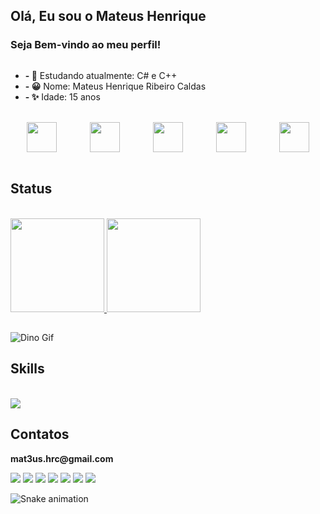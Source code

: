 ## Olá, Eu sou o Mateus Henrique
### Seja Bem-vindo ao meu perfil! 
<div style="display: flex;">
  <div>
    <ul>
      <li><b>- 📖</b> Estudando atualmente: C# e C++</li>
      <li><b>- 😀</b> Nome: Mateus Henrique Ribeiro Caldas </li>
      <li><b>- ✨</b> Idade: 15 anos </li>
    </ul>
  </div>
</div>

<br>

<div style="display: flex; justify-content: space-around;">
  <a href="https://stardewvalleywiki.com/mediawiki/images/2/22/White_Chicken.png"><img src="https://stardewvalleywiki.com/mediawiki/images/2/22/White_Chicken.png" style="width: 48px;"></a>
  <a href="https://stardewvalleywiki.com/mediawiki/images/f/fd/Brown_Chicken.png"><img src="https://stardewvalleywiki.com/mediawiki/images/f/fd/Brown_Chicken.png" style="width: 48px;"></a>
  <a href="https://stardewvalleywiki.com/mediawiki/images/6/61/Blue_Chicken.png"><img src="https://stardewvalleywiki.com/mediawiki/images/6/61/Blue_Chicken.png" style="width: 48px;"></a>
  <a href="https://stardewvalleywiki.com/mediawiki/images/6/67/Void_Chicken.png"><img src="https://stardewvalleywiki.com/mediawiki/images/6/67/Void_Chicken.png" style="width: 48px;"></a>
  <a href="https://stardewvalleywiki.com/mediawiki/images/3/3c/Golden_Chicken.png"><img src="https://stardewvalleywiki.com/mediawiki/images/3/3c/Golden_Chicken.png" style="width: 48px;"></a>
</div>

<br>

<h2>Status</h2>
<br>
  
<div>
  <a href="https://github.com/mateushrc">
    <img height="150em" src="https://github-readme-stats.vercel.app/api?username=mateushrc&include_all_commits=true&show_icons=true&theme=material-palenight"/>
  </a>
  <a href="https://github.com/mateushrc">
    <img height="150em" src="https://github-readme-stats.vercel.app/api/top-langs/?username=mateushrc&theme=material-palenight"/>
  </a>
</div>
<h2></h2>

![Dino Gif](https://gizmodo.uol.com.br/wp-content/blogs.dir/8/files/2018/09/dino-chrome.gif)
<h2>Skills</h2>



<div style="display: inline_block"><br>
  <img align="center" src="https://skillicons.dev/icons?i=cs,dotnet,c++">
</div>


<h2>Contatos</h2>
<p><b>mat3us.hrc@gmail.com</b></p>
<div> 
  <a href="https://www.youtube.com/@mat3us_hrc" target="_blank"><img src="https://img.shields.io/badge/YouTube-FF0000?style=for-the-badge&logo=youtube&logoColor=white" target="_blank"></a>
  <a href="https://instagram.com/mat3us_hrc" target="_blank"><img src="https://img.shields.io/badge/-Instagram-%23E4405F?style=for-the-badge&logo=instagram&logoColor=white" target="_blank"></a>
 <img src="https://img.shields.io/badge/Unity-100000?style=for-the-badge&logo=unity&logoColor=white">
</a>
 <a href="https://www.tiktok.com/@mat3us_hrc" target="_blank"><img src="https://img.shields.io/badge/TikTok-000000?style=for-the-badge&logo=tiktok&logoColor=white" target="_blank"></a>
</a>
 <a href="https://www.linkedin.com/in/mateus-henrique-ribeiro-caldas-268a362ba/" target="_blank"><img src="https://img.shields.io/badge/LinkedIn-0077B5?style=for-the-badge&logo=linkedin&logoColor=white" target="_blank"></a>
<a><img src="https://img.shields.io/badge/Gmail-D14836?style=for-the-badge&logo=gmail&logoColor=white"></a>
  <a href="https://discord.gg/qJpvTs6Q" target="_blank"><img src="https://img.shields.io/badge/Discord-7289DA?style=for-the-badge&logo=discord&logoColor=white"></a>
</a>
</div>

 ![Snake animation](https://github.com/danielbped/danielbped/blob/output/github-contribution-grid-snake.svg)
